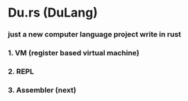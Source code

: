 # Du.rs (DuLang)
### just a new computer language project write in rust

### 1. VM (register based virtual machine)
### 2. REPL
### 3. Assembler (next)
